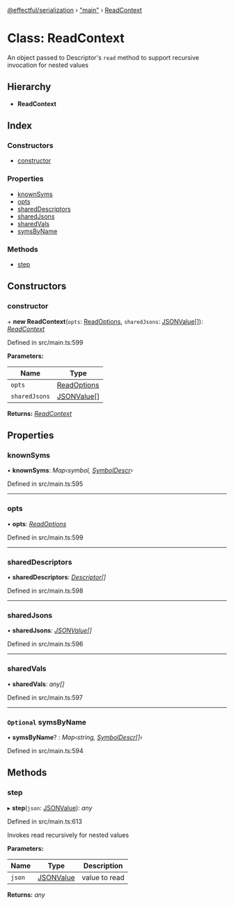 [@effectful/serialization](../README.md) › ["main"](../modules/_main_.md) › [ReadContext](_main_.readcontext.md)

# Class: ReadContext

An object passed to Descriptor's `read` method to support recursive invocation
for nested values

## Hierarchy

* **ReadContext**

## Index

### Constructors

* [constructor](_main_.readcontext.md#constructor)

### Properties

* [knownSyms](_main_.readcontext.md#knownsyms)
* [opts](_main_.readcontext.md#opts)
* [sharedDescriptors](_main_.readcontext.md#shareddescriptors)
* [sharedJsons](_main_.readcontext.md#sharedjsons)
* [sharedVals](_main_.readcontext.md#sharedvals)
* [symsByName](_main_.readcontext.md#optional-symsbyname)

### Methods

* [step](_main_.readcontext.md#step)

## Constructors

###  constructor

\+ **new ReadContext**(`opts`: [ReadOptions](../interfaces/_main_.readoptions.md), `sharedJsons`: [JSONValue](../modules/_main_.md#jsonvalue)[]): *[ReadContext](_main_.readcontext.md)*

Defined in src/main.ts:599

**Parameters:**

Name | Type |
------ | ------ |
`opts` | [ReadOptions](../interfaces/_main_.readoptions.md) |
`sharedJsons` | [JSONValue](../modules/_main_.md#jsonvalue)[] |

**Returns:** *[ReadContext](_main_.readcontext.md)*

## Properties

###  knownSyms

• **knownSyms**: *Map‹symbol, [SymbolDescr](../interfaces/_main_.symboldescr.md)›*

Defined in src/main.ts:595

___

###  opts

• **opts**: *[ReadOptions](../interfaces/_main_.readoptions.md)*

Defined in src/main.ts:599

___

###  sharedDescriptors

• **sharedDescriptors**: *[Descriptor](../modules/_main_.md#descriptor)[]*

Defined in src/main.ts:598

___

###  sharedJsons

• **sharedJsons**: *[JSONValue](../modules/_main_.md#jsonvalue)[]*

Defined in src/main.ts:596

___

###  sharedVals

• **sharedVals**: *any[]*

Defined in src/main.ts:597

___

### `Optional` symsByName

• **symsByName**? : *Map‹string, [SymbolDescr](../interfaces/_main_.symboldescr.md)[]›*

Defined in src/main.ts:594

## Methods

###  step

▸ **step**(`json`: [JSONValue](../modules/_main_.md#jsonvalue)): *any*

Defined in src/main.ts:613

Invokes read recursively for nested values

**Parameters:**

Name | Type | Description |
------ | ------ | ------ |
`json` | [JSONValue](../modules/_main_.md#jsonvalue) | value to read  |

**Returns:** *any*
